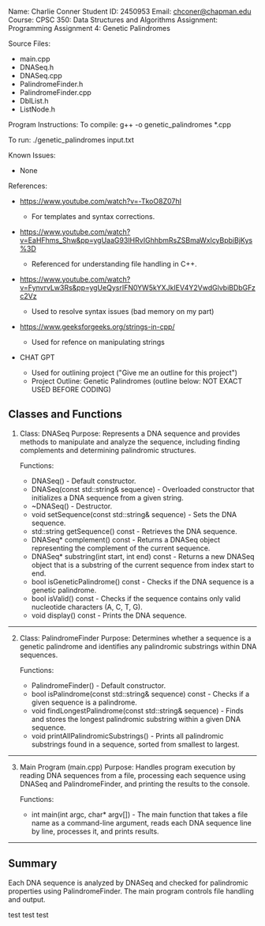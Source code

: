 Name: Charlie Conner
Student ID: 2450953
Email: chconer@chapman.edu
Course: CPSC 350: Data Structures and Algorithms
Assignment: Programming Assignment 4: Genetic Palindromes

Source Files:
- main.cpp
- DNASeq.h
- DNASeq.cpp
- PalindromeFinder.h
- PalindromeFinder.cpp
- DblList.h
- ListNode.h

Program Instructions:
To compile:
g++ -o genetic_palindromes *.cpp

To run:
./genetic_palindromes input.txt

Known Issues:
- None

References:
- https://www.youtube.com/watch?v=-TkoO8Z07hI
    - For templates and syntax corrections.

- https://www.youtube.com/watch?v=EaHFhms_Shw&pp=ygUaaG93IHRvIGhhbmRsZSBmaWxlcyBpbiBjKys%3D
    - Referenced for understanding file handling in C++.

- https://www.youtube.com/watch?v=FynvrvLw3Rs&pp=ygUeQysrIFN0YW5kYXJkIEV4Y2VwdGlvbiBDbGFzc2Vz
    - Used to resolve syntax issues (bad memory on my part)

- https://www.geeksforgeeks.org/strings-in-cpp/
    - Used for refence on manipulating strings

- CHAT GPT 
    - Used for outlining project ("Give me an outline for this project")
    - Project Outline: Genetic Palindromes (outline below: NOT EXACT USED BEFORE CODING)

Classes and Functions
---------------------

1. Class: DNASeq
   Purpose: Represents a DNA sequence and provides methods to manipulate and analyze the sequence, including finding complements and determining palindromic structures.

   Functions:
     - DNASeq() - Default constructor.
     - DNASeq(const std::string& sequence) - Overloaded constructor that initializes a DNA sequence from a given string.
     - ~DNASeq() - Destructor.
     - void setSequence(const std::string& sequence) - Sets the DNA sequence.
     - std::string getSequence() const - Retrieves the DNA sequence.
     - DNASeq* complement() const - Returns a DNASeq object representing the complement of the current sequence.
     - DNASeq* substring(int start, int end) const - Returns a new DNASeq object that is a substring of the current sequence from index start to end.
     - bool isGeneticPalindrome() const - Checks if the DNA sequence is a genetic palindrome.
     - bool isValid() const - Checks if the sequence contains only valid nucleotide characters (A, C, T, G).
     - void display() const - Prints the DNA sequence.

---------------------

2. Class: PalindromeFinder
   Purpose: Determines whether a sequence is a genetic palindrome and identifies any palindromic substrings within DNA sequences.

   Functions:
     - PalindromeFinder() - Default constructor.
     - bool isPalindrome(const std::string& sequence) const - Checks if a given sequence is a palindrome.
     - void findLongestPalindrome(const std::string& sequence) - Finds and stores the longest palindromic substring within a given DNA sequence.
     - void printAllPalindromicSubstrings() - Prints all palindromic substrings found in a sequence, sorted from smallest to largest.

---------------------

3. Main Program (main.cpp)
   Purpose: Handles program execution by reading DNA sequences from a file, processing each sequence using DNASeq and PalindromeFinder, and printing the results to the console.

   Functions:
     - int main(int argc, char* argv[]) - The main function that takes a file name as a command-line argument, reads each DNA sequence line by line, processes it, and prints results.

---------------------

Summary
-------
Each DNA sequence is analyzed by DNASeq and checked for palindromic properties using PalindromeFinder. The main program controls file handling and output.

test test test